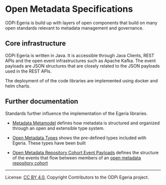<!-- SPDX-License-Identifier: Apache-2.0 -->
<!-- Copyright Contributors to the ODPi Egeria project. -->

# Open Metadata Specifications

ODPi Egeria is build up with layers of open components that build on many open standards relevant to
metadata management and governance.

## Core infrastructure

ODPi Egeria is written in Java.  It is accessible through Java Clients, REST APIs and the open event infrastructures
such as Apache Kafka.  The event payloads are JSON structures that are closely related to the JSON payloads
used in the REST APIs.

The deployment of of the code libraries are implemented using docker and helm charts.


## Further documentation

Standards further influence the implementation of the Egeria libraries.

* [Metadata Metamodel](../../../open-metadata-implementation/repository-services/docs/metadata-meta-model.md) defines
how metadata is structured and organized through an open and extensible type system.

* [Open Metadata Types](../open-metadata-types) shows the pre-defined types included with Egeria.
These types have been built 

* [Open Metadata Repository Cohort Event Payloads](../../../open-metadata-implementation/repository-services/docs/event-descriptions) defines
the structure of the events that flow between members of an [open metadata repository cohort](../../../open-metadata-implementation/repository-services/docs/open-metadata-repository-cohort.md)


----
License: [CC BY 4.0](https://creativecommons.org/licenses/by/4.0/),
Copyright Contributors to the ODPi Egeria project.